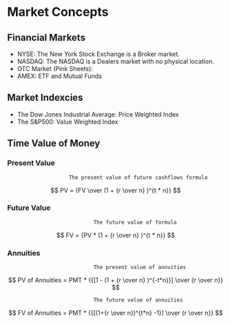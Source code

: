 # Market Concepts

## Financial Markets
- NYSE: The New York Stock Exchange is a Broker market.
- NASDAQ: The NASDAQ is a Dealers market with no physical location. 
- OTC Market (Pink Sheets): 
- AMEX: ETF and Mutual Funds



## Market Indexcies
- The Dow Jones Industrial Average: Price Weighted Index
- The S&P500: Value Weighted Index



## Time Value of Money

### Present Value
~~~
                    The present value of future cashflows formula
~~~

$$ PV = {FV \over (1 + {r \over n} )^{t * n}} $$

### Future Value
~~~
                            The future value of formula
~~~
$$ FV = {PV * (1 + {r \over n} )^{t * n}} $$

### Annuities
~~~
                            The present value of annuities
~~~
$$ PV of Annuities = PMT *  {{[1 - (1 + {r \over n} )^{-t*n}}] \over {r \over n}}  $$ 

~~~
                            The future value of annuities 
~~~

$$ FV of Annuities = PMT *  {{[(1+{r \over n})^{t*n} -1}] \over {r \over n}}  $$ 

